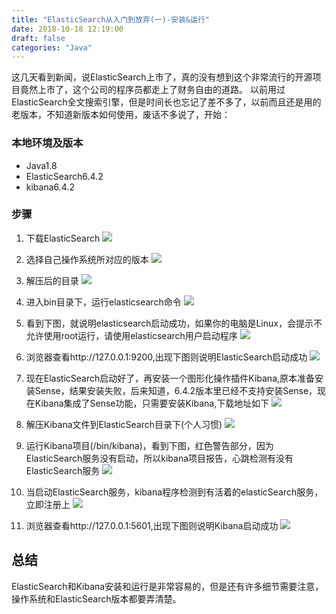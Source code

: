 ```yaml
---
title: "ElasticSearch从入门到放弃(一)-安装&运行"
date: 2018-10-18 12:19:00
draft: false
categories: "Java"
---
```

这几天看到新闻，说ElasticSearch上市了，真的没有想到这个非常流行的开源项目竟然上市了，这个公司的程序员都走上了财务自由的道路。
以前用过ElasticSearch全文搜索引擎，但是时间长也忘记了差不多了，以前而且还是用的老版本，不知道新版本如何使用，废话不多说了，开始：

### 本地环境及版本

* Java1.8
* ElasticSearch6.4.2
* kibana6.4.2

### 步骤
1. 下载ElasticSearch
![](https://xueyao.oss-cn-hangzhou.aliyuncs.com/20191214170137796.png)

2. 选择自己操作系统所对应的版本
  ![](https://xueyao.oss-cn-hangzhou.aliyuncs.com/20191214170230123.png)
3. 解压后的目录
  ![](https://xueyao.oss-cn-hangzhou.aliyuncs.com/20191214170312691.png)
4. 进入bin目录下，运行elasticsearch命令
  ![](https://xueyao.oss-cn-hangzhou.aliyuncs.com/20191214170400358.png)
5. 看到下图，就说明elasticsearch启动成功，如果你的电脑是Linux，会提示不允许使用root运行，请使用elasticsearch用户启动程序
  ![](https://xueyao.oss-cn-hangzhou.aliyuncs.com/20191214170510673.png)
6. 浏览器查看http://127.0.0.1:9200,出现下图则说明ElasticSearch启动成功
  ![](https://xueyao.oss-cn-hangzhou.aliyuncs.com/2017/11/2017-11-20_212810.png)
7. 现在ElasticSearch启动好了，再安装一个图形化操作插件Kibana,原本准备安装Sense，结果安装失败，后来知道，6.4.2版本里已经不支持安装Sense，现在Kibana集成了Sense功能，只需要安装Kibana,下载地址如下
  ![](https://xueyao.oss-cn-hangzhou.aliyuncs.com/20191214170706807.png)
8. 解压Kibana文件到ElasticSearch目录下(个人习惯)
  ![](https://xueyao.oss-cn-hangzhou.aliyuncs.com/2019121417073882.png)
9. 运行Kibana项目(/bin/kibana)，看到下图，红色警告部分，因为ElasticSearch服务没有启动，所以kibana项目报告，心跳检测有没有ElasticSearch服务
  ![](https://xueyao.oss-cn-hangzhou.aliyuncs.com/20191214170815994.png)
10. 当启动ElasticSearch服务，kibana程序检测到有活着的elasticSearch服务，立即注册上
  ![](https://xueyao.oss-cn-hangzhou.aliyuncs.com/20191214170850998.png)
11. 浏览器查看http://127.0.0.1:5601,出现下图则说明Kibana启动成功
   ![](https://xueyao.oss-cn-hangzhou.aliyuncs.com/20191214171002432.png)

## 总结
ElasticSearch和Kibana安装和运行是非常容易的，但是还有许多细节需要注意，操作系统和ElasticSearch版本都要弄清楚。

